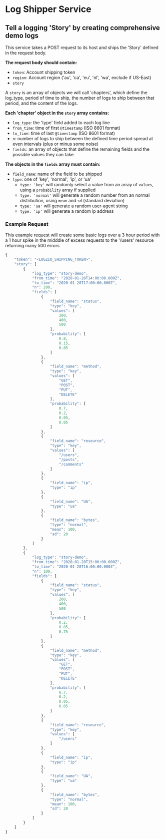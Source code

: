 # Log Shipper Service
## Tell a logging 'Story' by creating comprehensive demo logs

This service takes a POST request to its host and ships the 'Story' defined in the request body.

**The request body should contain:**

- `token`: Account shipping token
- `region`: Account region ('au', 'ca', 'eu', 'nl', 'wa', exclude if US-East)
- `story`

A `story` is an array of objects we will call 'chapters', which define the log_type, period of time to ship, the number of logs to ship between that period, and the content of the logs. 

**Each 'chapter' object in the `story` array contains:**

- `log_type`: the 'type' field added to each log line
- `from_time`: time of first `@timestamp` (ISO 8601 format)
- `to_time`: time of last `@timestamp` (ISO 8601 format)
- `n`: number of logs to ship between the defined time period spread at even intervals (plus or minus some noise)
- `fields`: an array of objects that define the remaining fields and the possible values they can take

**The objects in the `fields` array must contain:**

- `field_name`: name of the field to be shipped
- `type`: one of 'key', 'normal', 'ip', or 'ua'
    - `type: 'key'` will randomly select a value from an array of `values`, using a `probability` array if supplied
    - `type: 'normal'` will generate a random number from an normal distribution, using `mean` and `sd` (standard deviation)
    - `type: 'ua'` will generate a random user-agent string
    - `type: 'ip'` will generate a random ip address

### Example Request
This example request will create some basic logs over a 3 hour period with a 1 hour spike in the midddle of excess requests to the '/users' resource returning many 500 errors

```javascript
{
    "token": "<LOGZIO_SHIPPING_TOKEN>",
    "story": [
        {
            "log_type": "story-demo",
            "from_time": "2020-01-28T14:00:00.000Z",
            "to_time": "2020-01-28T17:00:00.000Z",
            "n": 200,
            "fields": [
                {
                    "field_name": "status",
                    "type": "key",
                    "values": [
                        200,
                        400,
                        500
                    ],
                    "probability": [
                        0.8,
                        0.15,
                        0.05
                    ]
                },
                {
                    "field_name": "method",
                    "type": "key",
                    "values": [
                        "GET",
                        "POST",
                        "PUT",
                        "DELETE"
                    ],
                    "probability": [
                        0.7,
                        0.2,
                        0.05,
                        0.05
                    ]
                },
                {
                    "field_name": "resource",
                    "type": "key",
                    "values": [
                        "/users",
                        "/posts",
                        "/comments"
                    ]
                },
                {
                    "field_name": "ip",
                    "type": "ip"
                },
                {
                    "field_name": "UA",
                    "type": "ua"
                },
                {
                    "field_name": "bytes",
                    "type": "normal",
                    "mean": 100,
                    "sd": 20
                }
            ]
        },
        {
            "log_type": "story-demo",
            "from_time": "2020-01-28T15:00:00.000Z",
            "to_time": "2020-01-28T16:00:00.000Z",
            "n": 100,
            "fields": [
                {
                    "field_name": "status",
                    "type": "key",
                    "values": [
                        200,
                        400,
                        500
                    ],
                    "probability": [
                        0.2,
                        0.05,
                        0.75
                    ]
                },
                {
                    "field_name": "method",
                    "type": "key",
                    "values": [
                        "GET",
                        "POST",
                        "PUT",
                        "DELETE"
                    ],
                    "probability": [
                        0.7,
                        0.2,
                        0.05,
                        0.05
                    ]
                },
                {
                    "field_name": "resource",
                    "type": "key",
                    "values": [
                        "/users"
                    ]
                },
                {
                    "field_name": "ip",
                    "type": "ip"
                },
                {
                    "field_name": "UA",
                    "type": "ua"
                },
                {
                    "field_name": "bytes",
                    "type": "normal",
                    "mean": 100,
                    "sd": 20
                }
            ]
        }
    ]
}
```

